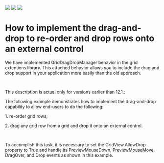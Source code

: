 <!-- default badges list -->
![](https://img.shields.io/endpoint?url=https://codecentral.devexpress.com/api/v1/VersionRange/128651510/11.1.4%2B)
[![](https://img.shields.io/badge/Open_in_DevExpress_Support_Center-FF7200?style=flat-square&logo=DevExpress&logoColor=white)](https://supportcenter.devexpress.com/ticket/details/E1194)
[![](https://img.shields.io/badge/📖_How_to_use_DevExpress_Examples-e9f6fc?style=flat-square)](https://docs.devexpress.com/GeneralInformation/403183)
<!-- default badges end -->
# How to implement the drag-and-drop to re-order and drop rows onto an external control


<p>We have implemented GridDragDropManager behavior in the grid extentions library. This attached behavior allows you to include the drag and drop support in your application more easily than the old approach.</p><br />
<p>This description is actual only for versions earlier than 12.1.:</p><p>The following example demonstrates how to implement the drag-and-drop capability to allow end-users to do the following:</p><p>1. re-order grid rows;</p><p>2. drag any grid row from a grid and drop it onto an external control.</p><br />
<p>To accomplish this task, it is necessary to set the GridView.AllowDrop property to True and handle its PreviewMouseDown, PreviewMouseMove, DragOver, and Drop events as shown in this example.</p>

<br/>


